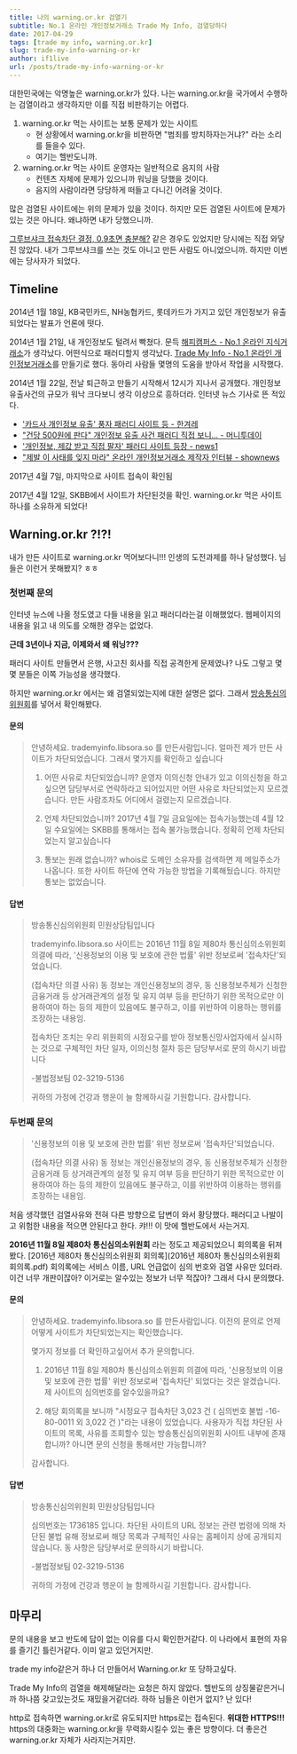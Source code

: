 ```yaml
---
title: 나의 warning.or.kr 검열기
subtitle: No.1 온라인 개인정보거래소 Trade My Info, 검열당하다
date: 2017-04-29
tags: [trade my info, warning.or.kr]
slug: trade-my-info-warning-or-kr
author: if1live
url: /posts/trade-my-info-warning-or-kr
---
```


대한민국에는 악명높은 warning.or.kr가 있다.
나는 warning.or.kr을 국가에서 수행하는 검열이라고 생각하지만 이를 직접 비판하기는 어렵다.

1. warning.or.kr 먹는 사이트는 보통 문제가 있는 사이트
   * 현 상황에서 warning.or.kr을 비판하면 "범죄를 방치하자는거냐?" 라는 소리를 들을수 있다.
   * 여기는 헬반도니까.
2. warning.or.kr 먹는 사이트 운영자는 일반적으로 음지의 사람
   * 컨텐츠 자체에 문제가 있으니까 워닝을 당했을 것이다.
   * 음지의 사람이라면 당당하게 떠들고 다니긴 어려울 것이다.

많은 검열된 사이트에는 위의 문제가 있을 것이다.
하지만 모든 검열된 사이트에 문제가 있는 것은 아니다.
왜냐하면 내가 당했으니까.

[그루브샤크 접속차단 결정, 0.9초면 충분해?](http://www.bloter.net/archives/179524)
같은 경우도 있었지만 당시에는 직접 와닿진 않았다.
내가 그루브샤크를 쓰는 것도 아니고 만든 사람도 아니었으니까.
하지만 이번에는 당사자가 되었다.

## Timeline

2014년 1월 18일, KB국민카드, NH농협카드, 롯데카드가 가지고 있던 개인정보가 유출되었다는 발표가 언론에 떳다.

2014년 1월 21일, 내 개인정보도 털려서 빡쳤다. 문득 [해피캠퍼스 - No.1 온라인 지식거래소][happy-campus]가 생각났다.
어떤식으로 패러디할지 생각났다. [Trade My Info - No.1 온라인 개인정보거래소][trade-my-info]를 만들기로 했다.
동아리 사람들 몇명의 도움을 받아서 작업을 시작했다.

2014년 1월 22일, 전날 퇴근하고 만들기 시작해서 12시가 지나서 공개했다.
개인정보 유출사건의 규모가 워낙 크다보니 생각 이상으로 흥하더라.
인터넷 뉴스 기사로 뜬 적있다.

* ['카드사 개인정보 유출' 풍자 패러디 사이트 등 - 한겨레](http://www.hani.co.kr/arti/economy/economy_general/621100.html)
* ["건당 500원에 판다" 개인정보 유출 사건 패러디 직접 보니... - 머니투데이](http://news.mt.co.kr/mtview.php?no=2014012315375980624&outlink=1&ref=)
* ['개인정보, 제값 받고 직접 팔자' 패러디 사이트 등장 - news1](http://news1.kr/articles/1510564)
* ["제발 이 사태를 잊지 마라" 온라인 개인정보거래소 제작자 인터뷰 - shownews](http://slownews.kr/18420)

2017년 4월 7일, 마지막으로 사이트 접속이 확인됨

2017년 4월 12일, SKBB에서 사이트가 차단된것을 확인. warning.or.kr 먹은 사이트 하나를 소유하게 되었다!


## Warning.or.kr ?!?!

내가 만든 사이트로 warning.or.kr 먹어보다니!!!
인생의 도전과제를 하나 달성했다.
님들은 이런거 못해봤지? ㅎㅎ

### 첫번째 문의

인터넷 뉴스에 나올 정도였고 다들 내용을 읽고 패러디라는걸 이해했었다.
웹페이지의 내용을 읽고 내 의도를 오해한 경우는 없었다.

**근데 3년이나 지금, 이제와서 왜 워닝???**

패러디 사이트 만들면서 은행, 사고친 회사를 직접 공격한게 문제였나?
나도 그렇고 몇몇 분들은 이쪽 가능성을 생각했다.

하지만 warning.or.kr 에서는 왜 검열되었는지에 대한 설명은 없다.
그래서 [방송통심의위원회][kocsc]를 넣어서 확인해봤다.

#### 문의

> 안녕하세요.
> trademyinfo.libsora.so 를 만든사람입니다. 얼마전 제가 만든 사이트가 차단되었습니다. 그래서 몇가지를 확인하고 싶습니다
>
> 1. 어떤 사유로 차단되었습니까?
> 운영자 이의신청 안내가 있고 이의신청을 하고싶으면 담당부서로 연락하라고 되어있지만 어떤 사유로 차단되었는지 모르겠습니다. 만든 사람조차도 어디에서 걸렸는지 모르겠습니다.
>
> 2. 언제 차단되었습니까?
> 2017년 4월 7일 금요일에는 접속가능했는데 4월 12일 수요일에는 SKBB를 통해서는 접속 불가능했습니다. 정확히 언제 차단되었는지 알고싶습니다
>
> 3. 통보는 원래 없습니까?
> whois로 도메인 소유자를 검색하면 제 메일주소가 나옵니다. 또한 사이트 하단에 연락 가능한 방법을 기록해뒀습니다. 하지만 통보는 없었습니다.

#### 답변

> 방송통신심의위원회 민원상담팀입니다
>
> trademyinfo.libsora.so 사이트는 2016년 11월 8일 제80차 통신심의소위원회 의결에 따라, '신용정보의 이용 및 보호에 관한 법률' 위반 정보로써 '접속차단'되었습니다.
>
> (접속차단 의결 사유)
> 동 정보는 개인신용정보의 경우, 동 신용정보주체가 신청한 금융거래 등 상거래관계의 설정 및 유지 여부 등을 판단하기 위한 목적으로만 이용하여야 하는 등의 제한이 있음에도 불구하고, 이를 위반하여 이용하는 행위를 조장하는 내용임.
>
> 접속차단 조치는 우리 위원회의 시정요구를 받아 정보통신망사업자에서 실시하는 것으로 구체적인 차단 일자, 이의신청 절차 등은 담당부서로 문의 하시기 바랍니다
>
> -불법정보팀 02-3219-5136
>
> 귀하의 가정에 건강과 행운이 늘 함께하시길 기원합니다.
> 감사합니다.

### 두번째 문의

> '신용정보의 이용 및 보호에 관한 법률' 위반 정보로써 '접속차단'되었습니다.
>
> (접속차단 의결 사유)
> 동 정보는 개인신용정보의 경우, 동 신용정보주체가 신청한 금융거래 등 상거래관계의 설정 및 유지 여부 등을 판단하기 위한 목적으로만 이용하여야 하는 등의 제한이 있음에도 불구하고, 이를 위반하여 이용하는 행위를 조장하는 내용임.

처음 생각했던 검열사유와 전혀 다른 방향으로 답변이 와서 황당했다.
패러디고 나발이고 위험한 내용을 적으면 안된다고 한다.
캬!!! 이 맛에 헬반도에서 사는거지.

**2016년 11월 8일 제80차 통신심의소위원회** 라는 정도고 제공되었으니 회의록을 뒤져봤다.
[2016년 제80차 통신심의소위원회 회의록](2016년 제80차 통신심의소위원회 회의록.pdf)
회의록에는 서비스 이름, URL 언급없이 심의 번호와 검열 사유만 있더라.
이건 너무 개판이잖아? 이거로는 알수있는 정보가 너무 적잖아? 그래서 다시 문의했다.

#### 문의

> 안녕하세요.
> trademyinfo.libsora.so 를 만든사람입니다. 이전의 문의로 언제 어떻게 사이트가 차단되었는지는 확인했습니다.
>
> 몇가지 정보를 더 확인하고싶어서 추가 문의합니다.
>
> 1. 2016년 11월 8일 제80차 통신심의소위원회 의결에 따라, '신용정보의 이용 및 보호에 관한 법률' 위반 정보로써 '접속차단' 되었다는 것은 알겠습니다. 제 사이트의 심의번호를 알수있을까요?
>
> 2. 해당 회의록을 보니까 "시정요구 접속차단 3,023 건 ( 심의번호 불법 -16-80-0011 외 3,022 건 )"라는 내용이 있었습니다. 사용자가 직접 차단된 사이트의 목록, 사유를 조회할수 있는 방송통신심의위원회 사이트 내부에 존재합니까? 아니면 문의 신청을 통해서만 가능합니까?
>
> 감사합니다.

#### 답변

> 방송통신심의위원회 민원상담팀입니다
>
> 심의번호는 1736185 입니다. 차단된 사이트의 URL 정보는 관련 법령에 의해 차단된 불법 유해 정보로써 해당 목록과 구체적인 사유는 홈페이지 상에 공개되지 않습니다. 동 사항은 담당부서로 문의하시기 바랍니다.
>
>-불법정보팀 02-3219-5136
>
> 귀하의 가정에 건강과 행운이 늘 함께하시길 기원합니다.
> 감사합니다.


## 마무리

문의 내용을 보고 반도에 답이 없는 이유를 다시 확인한거같다.
이 나라에서 표현의 자유를 즐기긴 틀린거같다.
이미 알고 있던거지만.

trade my info같은거 하나 더 만들어서 Warning.or.kr 또 당하고싶다.

Trade My Info의 검열을 해제해달라는 요청은 하지 않았다.
헬반도의 상징물같은거니까 하나쯤 갖고있는것도 재밌을거같더라.
하하 님들은 이런거 없지? 난 있다!

http로 접속하면 warning.or.kr로 유도되지만 https로는 접속된다.
**위대한 HTTPS!!!**
https의 대중화는 warning.or.kr을 무력화시킬수 있는 좋은 방향이다.
더 좋은건 warning.or.kr 자체가 사라지는거지만.


[trade-my-info]: https://trademyinfo.libsora.so/
[kocsc]: http://kocsc.or.kr/
[happy-campus]: http://www.happycampus.com/
